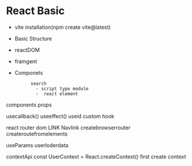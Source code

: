 
# React Basic

 - vite installation(npm create vite@latest)
 - Basic Structure
 - reactDOM 
 - framgent
 - Componets
             
             search
               - script type module
               -  react element
components
props

usecallback()
useeffect()
useid
custom hook

react router dom
LINK
Navlink
createbrowserrouter
createroutefromelements


useParams
userloderdata

contextApi
const UserContext = React.createContext() first create context

